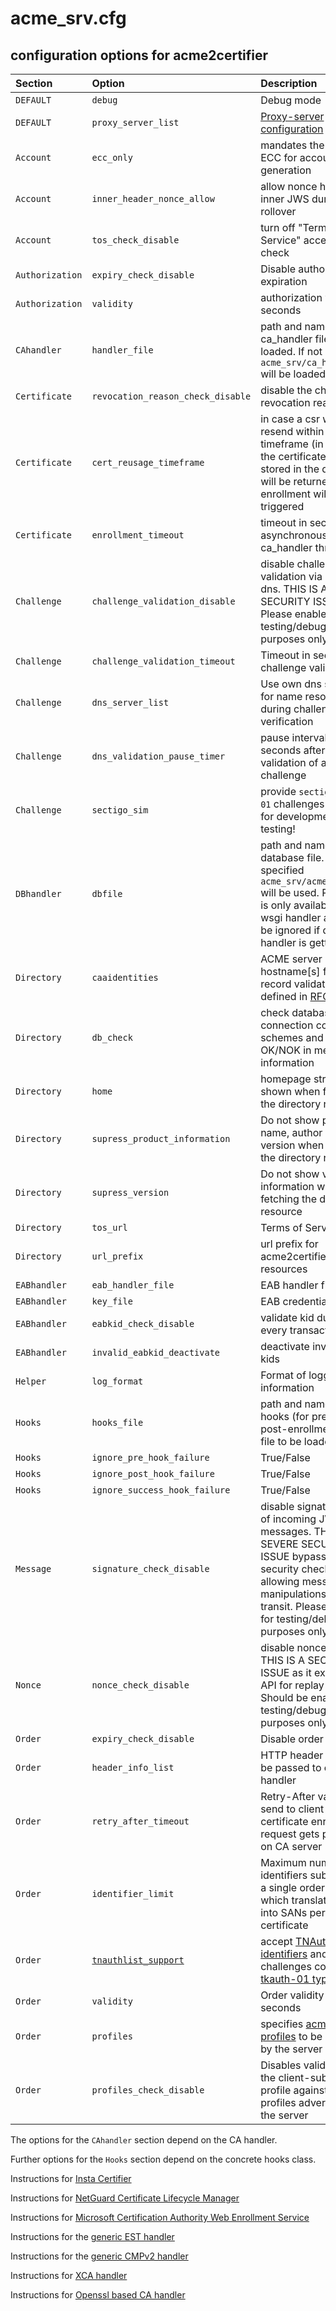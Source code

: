 <!-- markdownlint-disable  MD013 -->

<!-- wiki-title Configuration options for acme2certifier -->

# acme_srv.cfg

## configuration options for acme2certifier

| Section         | Option                                | Description                                                                                                                                                                                                           | Values                                                                                                                  | default                                     |
| :-------------- | :------------------------------------ | :-------------------------------------------------------------------------------------------------------------------------------------------------------------------------------------------------------------------- | :---------------------------------------------------------------------------------------------------------------------- | :------------------------------------------ |
| `DEFAULT`       | `debug`                               | Debug mode                                                                                                                                                                                                            | True/False                                                                                                              | False                                       |
| `DEFAULT`       | `proxy_server_list`                   | [Proxy-server configuration](proxy_support.md)                                                                                                                                                                        | {"bar.local$": "http​://10.0.0.1:3128", "foo.local$": "socks5://10.0.0.1:1080"}                                          | None                                        |
| `Account`       | `ecc_only`                            | mandates the usage of ECC for account key generation                                                                                                                                                                  | True/False                                                                                                              | False                                       |
| `Account`       | `inner_header_nonce_allow`            | allow nonce header on inner JWS during key-rollover                                                                                                                                                                   | True/False                                                                                                              | False                                       |
| `Account`       | `tos_check_disable`                   | turn off "Terms of Service" acceptance check                                                                                                                                                                          | True/False                                                                                                              | False                                       |
| `Authorization` | `expiry_check_disable`                | Disable authorization expiration                                                                                                                                                                                      | True/False                                                                                                              | False                                       |
| `Authorization` | `validity`                            | authorization validity in seconds                                                                                                                                                                                     | Integer                                                                                                                 | 86400                                       |
| `CAhandler`     | `handler_file`                        | path and name of ca_handler file to be loaded. If not specified `acme_srv/ca_handler.py` will be loaded                                                                                                               | examples/ca_handler/openssl_handler.py                                                                                  | `acme_srv/ca_handler.py`                    |
| `Certificate`   | `revocation_reason_check_disable`     | disable the check of revocation reason                                                                                                                                                                                | True/False                                                                                                              | False                                       |
| `Certificate`   | `cert_reusage_timeframe`              | in case a csr will be resend within this timeframe (in seconds) the certificate already stored in the database will be returned and no enrollment will be triggered                                                   | Integer                                                                                                                 | 0 (disabled)                                |
| `Certificate`   | `enrollment_timeout`                  | timeout in seconds for asynchronous ca_handler threat                                                                                                                                                                 | Integer                                                                                                                 | 5                                           |
| `Challenge`     | `challenge_validation_disable`        | disable challenge validation via http or dns. THIS IS A SEVERE SECURITY ISSUE! Please enable for testing/debugging purposes only.                                                                                     | True/False                                                                                                              | False                                       |
| `Challenge`     | `challenge_validation_timeout`        | Timeout in seconds for challenge validation                                                                                                                                                                           | Integer                                                                                                                 | 10                                          |
| `Challenge`     | `dns_server_list`                     | Use own dns servers for name resolution during challenge verification                                                                                                                                                 | ["ip1", "ip2"]                                                                                                          | []                                          |
| `Challenge`     | `dns_validation_pause_timer`          | pause interval in seconds after failed validation of a dns challenge                                                                                                                                                  | 10                                                                                                                      | 0.5                                         |
| `Challenge`     | `sectigo_sim`                         | provide `sectigo-email-01` challenges - Only for development and testing!                                                                                                                                             | True/False                                                                                                              | False                                       |
| `DBhandler`     | `dbfile`                              | path and name of database file. If not specified `acme_srv/acme_srv.db` will be used. Parameter is only available for a wsgi handler and will be ignored if django handler is getting used                            | 'acme/database.db'                                                                                                      | `acme_srv/acme_srv.db`                      |
| `Directory`     | `caaidentities`                       | ACME server hostname[s] for CAA record validation as defined in [RFC6844](https://www.rfc-editor.org/rfc/rfc6844)                                                                                                     | 'string'                                                                                                                | None                                        |
| `Directory`     | `db_check`                            | check database connection compare schemes and report as OK/NOK in meta information                                                                                                                                    | True/False                                                                                                              | False                                       |
| `Directory`     | `home`                                | homepage string to be shown when fetching the directory ressource                                                                                                                                                     | 'string'                                                                                                                | 'https://github.com/grindsa/acme2certifier' |
| `Directory`     | `supress_product_information`         | Do not show product name, author and version when fetching the directory resource                                                                                                                                     | True/False                                                                                                              | False                                       |
| `Directory`     | `supress_version`                     | Do not show version information when fetching the directory resource                                                                                                                                                  | True/False                                                                                                              | False                                       |
| `Directory`     | `tos_url`                             | Terms of Service URL                                                                                                                                                                                                  | URL                                                                                                                     | None                                        |
| `Directory`     | `url_prefix`                          | url prefix for acme2certifier resources                                                                                                                                                                               | '/foo'                                                                                                                  | None                                        |
| `EABhandler`    | `eab_handler_file`                    | EAB handler file                                                                                                                                                                                                      | path/file                                                                                                               | None                                        |
| `EABhandler`    | `key_file`                            | EAB credential file                                                                                                                                                                                                   | path/file                                                                                                               | None                                        |
| `EABhandler`    | `eabkid_check_disable`                | validate kid during every transaction                                                                                                                                                                                 | True/False                                                                                                              | False                                       |
| `EABhandler`    | `invalid_eabkid_deactivate`           | deactivate invalid eab-kids                                                                                                                                                                                           | True/False                                                                                                              | False                                       |
| `Helper`        | `log_format`                          | Format of logging information                                                                                                                                                                                         | check the 'LogRecord attributes' Section of the [python logging module](https://docs.python.org/3/library/logging.html) | `%(message)s`                               |
| `Hooks`         | `hooks_file`                          | path and name of hooks (for pre- and post-enrollment hooks) file to be loaded                                                                                                                                         | None                                                                                                                    |                                             |
| `Hooks`         | `ignore_pre_hook_failure`             | True/False                                                                                                                                                                                                            | False                                                                                                                   |                                             |
| `Hooks`         | `ignore_post_hook_failure`            | True/False                                                                                                                                                                                                            | True                                                                                                                    |                                             |
| `Hooks`         | `ignore_success_hook_failure`         | True/False                                                                                                                                                                                                            | False                                                                                                                   |                                             |
| `Message`       | `signature_check_disable`             | disable signature check of incoming JWS messages. THIS IS A SEVERE SECURITY ISSUE bypassing security checks and allowing message manipulations during transit. Please enable for testing/debugging purposes only.     | True/False                                                                                                              | False                                       |
| `Nonce`         | `nonce_check_disable`                 | disable nonce check. THIS IS A SECURITY ISSUE as it exposes the API for replay attacks! Should be enabled for testing/debugging purposes only.                                                                        | True/False                                                                                                              | False                                       |
| `Order`         | `expiry_check_disable`                | Disable order expiration                                                                                                                                                                                              | True/False                                                                                                              | False                                       |
| `Order`         | `header_info_list`                    | HTTP header fields to be passed to ca handler                                                                                                                                                                         | ["HTTP_USER_AGENT", "FOO_BAR"]                                                                                          | []                                          |
| `Order`         | `retry_after_timeout`                 | Retry-After value to be send to client in case a certificate enrollment request gets pending on CA server                                                                                                             | Integer                                                                                                                 | 120                                         |
| `Order`         | `identifier_limit`                    | Maximum number of identifiers submitted in a single order request which translate later into SANs per certificate                                                                                                     | Integer                                                                                                                 | 20                                          |
| `Order`         | [`tnauthlist_support`](tnauthlist.md) | accept [TNAuthList identifiers](https://tools.ietf.org/html/draft-ietf-acme-authority-token-tnauthlist-03) and challenges containing [tkauth-01 type](https://tools.ietf.org/html/draft-ietf-acme-authority-token-03) | True/False                                                                                                              | False                                       |
| `Order`         | `validity`                            | Order validity in seconds                                                                                                                                                                                             | Integer                                                                                                                 | 86400                                       |
| `Order`         | `profiles`                            | specifies [acme-profiles](https://datatracker.ietf.org/doc/draft-aaron-acme-profiles/) to be offered by the server                                                                                                    | {"profile1": "url1", "profile2": "url2"}                                                                                | {}                                          |
| `Order`         | `profiles_check_disable`              | Disables validation of the client-submitted profile against the profiles advertised by the server                                                                                                                     | True/False                                                                                                              | False                                       |

The options for the `CAhandler` section depend on the CA handler.

Further options for the `Hooks` section depend on the concrete hooks class.

Instructions for [Insta Certifier](certifier.md)

Instructions for [NetGuard Certificate Lifecycle Manager](nclm.md)

Instructions for [Microsoft Certification Authority Web Enrollment Service](mscertsrv.md)

Instructions for the [generic EST handler](est.md)

Instructions for the [generic CMPv2 handler](cmp.md)

Instructions for [XCA handler](xca.md)

Instructions for [Openssl based CA handler](openssl.md)
